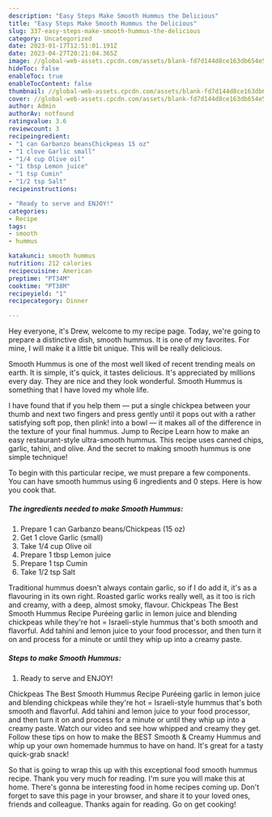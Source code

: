```yaml
---
description: "Easy Steps Make Smooth Hummus the Delicious"
title: "Easy Steps Make Smooth Hummus the Delicious"
slug: 337-easy-steps-make-smooth-hummus-the-delicious
category: Uncategorized
date: 2023-01-17T12:51:01.191Z
date: 2023-04-27T20:21:04.365Z
image: //global-web-assets.cpcdn.com/assets/blank-fd7d144d8ce163db654e5a02c40b08a2775adb7897d16e4062681dc7e1b2800f.png
hideToc: false
enableToc: true
enableTocContent: false
thumbnail: //global-web-assets.cpcdn.com/assets/blank-fd7d144d8ce163db654e5a02c40b08a2775adb7897d16e4062681dc7e1b2800f.png
cover: //global-web-assets.cpcdn.com/assets/blank-fd7d144d8ce163db654e5a02c40b08a2775adb7897d16e4062681dc7e1b2800f.png
author: Admin
authorAv: notfound
ratingvalue: 3.6
reviewcount: 3
recipeingredient:
- "1 can Garbanzo beansChickpeas 15 oz"
- "1 clove Garlic small"
- "1/4 cup Olive oil"
- "1 tbsp Lemon juice"
- "1 tsp Cumin"
- "1/2 tsp Salt"
recipeinstructions:

- "Ready to serve and ENJOY!"
categories:
- Recipe
tags:
- smooth
- hummus

katakunci: smooth hummus 
nutrition: 212 calories
recipecuisine: American
preptime: "PT34M"
cooktime: "PT38M"
recipeyield: "1"
recipecategory: Dinner

---
```



Hey everyone, it's Drew, welcome to my recipe page. Today, we're going to prepare a distinctive dish, smooth hummus. It is one of my favorites. For mine, I will make it a little bit unique. This will be really delicious.

Smooth Hummus is one of the most well liked of recent trending meals on earth. It is simple, it's quick, it tastes delicious. It's appreciated by millions every day. They are nice and they look wonderful. Smooth Hummus is something that I have loved my whole life.

I have found that if you help them — put a single chickpea between your thumb and next two fingers and press gently until it pops out with a rather satisfying soft pop, then plink! into a bowl — it makes all of the difference in the texture of your final hummus. Jump to Recipe Learn how to make an easy restaurant-style ultra-smooth hummus. This recipe uses canned chips, garlic, tahini, and olive. And the secret to making smooth hummus is one simple technique!


To begin with this particular recipe, we must prepare a few components. You can have smooth hummus using 6 ingredients and 0 steps. Here is how you cook that.

<!--inarticleads1-->

##### The ingredients needed to make Smooth Hummus:

1. Prepare 1 can Garbanzo beans/Chickpeas (15 oz)
1. Get 1 clove Garlic (small)
1. Take 1/4 cup Olive oil
1. Prepare 1 tbsp Lemon juice
1. Prepare 1 tsp Cumin
1. Take 1/2 tsp Salt


Traditional hummus doesn&#39;t always contain garlic, so if I do add it, it&#39;s as a flavouring in its own right. Roasted garlic works really well, as it too is rich and creamy, with a deep, almost smoky, flavour. Chickpeas The Best Smooth Hummus Recipe Puréeing garlic in lemon juice and blending chickpeas while they&#39;re hot = Israeli-style hummus that&#39;s both smooth and flavorful. Add tahini and lemon juice to your food processor, and then turn it on and process for a minute or until they whip up into a creamy paste. 

<!--inarticleads2-->

##### Steps to make Smooth Hummus:


1. Ready to serve and ENJOY!

Chickpeas The Best Smooth Hummus Recipe Puréeing garlic in lemon juice and blending chickpeas while they&#39;re hot = Israeli-style hummus that&#39;s both smooth and flavorful. Add tahini and lemon juice to your food processor, and then turn it on and process for a minute or until they whip up into a creamy paste. Watch our video and see how whipped and creamy they get. Follow these tips on how to make the BEST Smooth &amp; Creamy Hummus and whip up your own homemade hummus to have on hand. It&#39;s great for a tasty quick-grab snack! 

So that is going to wrap this up with this exceptional food smooth hummus recipe. Thank you very much for reading. I'm sure you will make this at home. There's gonna be interesting food in home recipes coming up. Don't forget to save this page in your browser, and share it to your loved ones, friends and colleague. Thanks again for reading. Go on get cooking!
